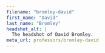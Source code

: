 ```yaml
---
filename: "bromley-david"
first_name: "David"
last_name: "Bromley"
headshot_alt: |
  The headshot of David Bromley.
meta_url: professors/bromley-david
---
```

